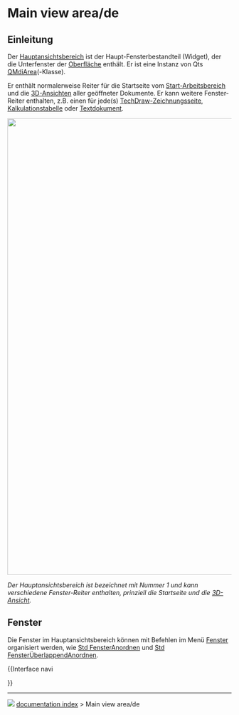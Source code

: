 # Main view area/de
## Einleitung

Der [Hauptansichtsbereich](main_view_area/de.md) ist der Haupt-Fensterbestandteil (Widget), der die Unterfenster der [Oberfläche](interface/de.md) enthält. Er ist eine Instanz von Qts [QMdiArea](https://doc.qt.io/qt-5/qmdiarea.html)(-Klasse).

Er enthält normalerweise Reiter für die Startseite vom [Start-Arbeitsbereich](Start_Workbench/de.md) und die [3D-Ansichten](3D_view.md) aller geöffneter Dokumente. Er kann weitere Fenster-Reiter enthalten, z.B. einen für jede(s) [TechDraw](TechDraw_Workbench/de.md)[-Zeichnungsseite](TechDraw_PageDefault/de.md), [Kalkulationstabelle](Spreadsheet/de.md) oder [Textdokument](Std_TextDocument/de.md).

<img alt="" src=images/FreeCAD_interface_base_divisions.svg  style="width:1024px;">



*Der Hauptansichtsbereich ist bezeichnet mit Nummer 1 und kann verschiedene Fenster-Reiter enthalten, prinziell die Startseite und die [3D-Ansicht](3D_view/de.md).*

## Fenster

Die Fenster im Hauptansichtsbereich können mit Befehlen im Menü [Fenster](Std_Windows_Menu/de.md) organisiert werden, wie [Std FensterAnordnen](Std_TileWindows/de.md) und [Std FensterÜberlappendAnordnen](Std_CascadeWindows/de.md).


{{Interface navi

}}



---
![](images/Button_right.svg) [documentation index](../README.md) > Main view area/de

